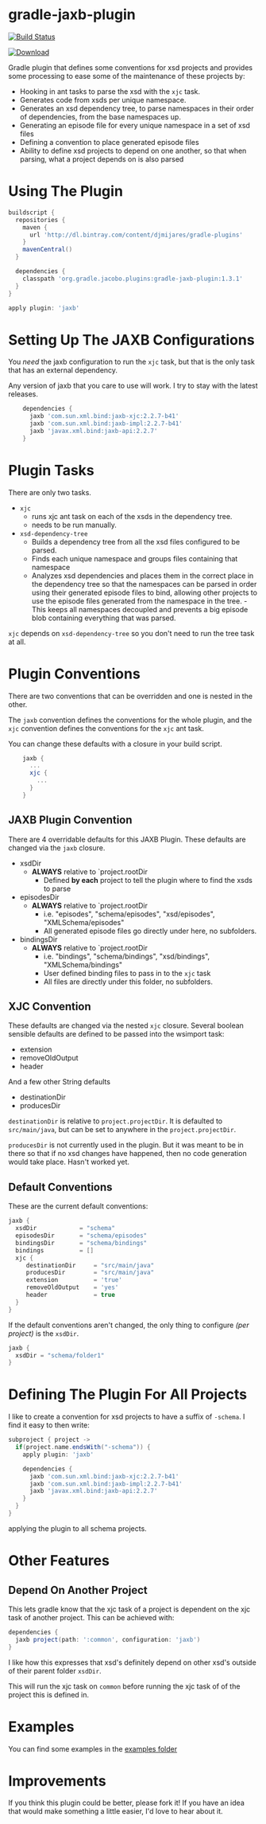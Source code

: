 gradle-jaxb-plugin
==================

[![Build Status](https://drone.io/github.com/jacobono/gradle-jaxb-plugin/status.png)
](https://drone.io/github.com/jacobono/gradle-jaxb-plugin/latest)

[ ![Download](https://api.bintray.com/packages/djmijares/gradle-plugins/gradle-jaxb-plugin/images/download.png)
](https://bintray.com/djmijares/gradle-plugins/gradle-jaxb-plugin/_latestVersion)

Gradle plugin that defines some conventions for xsd projects and
provides some processing to ease some of the maintenance of these
projects by:

* Hooking in ant tasks to parse the xsd with the `xjc` task.
* Generates code from xsds per unique namespace.
* Generates an xsd dependency tree, to parse namespaces in their
  order of dependencies, from the base namespaces up.
* Generating an episode file for every unique namespace in a set
  of xsd files
* Defining a convention to place generated episode files
* Ability to define xsd projects to depend on one another, so
  that when parsing, what a project depends on is also parsed

Using The Plugin
================

```groovy
buildscript {
  repositories {
    maven { 
      url 'http://dl.bintray.com/content/djmijares/gradle-plugins' 
    }
    mavenCentral()
  }

  dependencies {
    classpath 'org.gradle.jacobo.plugins:gradle-jaxb-plugin:1.3.1'
  }
}

apply plugin: 'jaxb'
```

Setting Up The JAXB Configurations
==================================

You *need* the jaxb configuration to run the `xjc` task, but that is the
only task that has an external dependency.

Any version of jaxb that you care to use will work.  I try to stay with the latest releases.

```groovy
    dependencies { 
      jaxb 'com.sun.xml.bind:jaxb-xjc:2.2.7-b41'
      jaxb 'com.sun.xml.bind:jaxb-impl:2.2.7-b41'
      jaxb 'javax.xml.bind:jaxb-api:2.2.7'
    }
```

Plugin Tasks
============

There are only two tasks.

* `xjc`
	- runs xjc ant task on each of the xsds in the dependency tree.
	- needs to be run manually.
* `xsd-dependency-tree`
	- Builds a dependency tree from all the xsd files configured to be
      parsed.
	- Finds each unique namespace and groups files containing that
      namespace
	- Analyzes xsd dependencies and places them in the correct place
      in the dependency tree so that the namespaces can be parsed in
      order using their generated episode files to bind, allowing
      other projects to use the episode files generated from the
      namespace in the tree.
	      - This keeps all namespaces decoupled and prevents a big
            episode blob containing everything that was parsed.

`xjc` depends on `xsd-dependency-tree` so you don't need to run the
tree task at all.

Plugin Conventions
==================

There are two conventions that can be overridden and one is nested in
the other.

The `jaxb` convention defines the conventions for the whole plugin,
and the `xjc` convention defines the conventions for the `xjc` ant
task.

You can change these defaults with a closure in your build
script.

```groovy
    jaxb {
	  ...
      xjc {
	    ...
	  }
    }
```

## JAXB Plugin Convention ##

There are 4 overridable defaults for this JAXB Plugin.
These defaults are changed via the `jaxb` closure.

* xsdDir
  * **ALWAYS** relative to `project.rootDir
	* Defined **by each** project to tell the plugin where to find the
      xsds to parse
* episodesDir
  * **ALWAYS** relative to `project.rootDir
	* i.e. "episodes", "schema/episodes", "xsd/episodes",
      "XMLSchema/episodes"
	* All generated episode files go directly under here, no subfolders.
* bindingsDir
  * **ALWAYS** relative to `project.rootDir
	* i.e. "bindings", "schema/bindings", "xsd/bindings",
      "XMLSchema/bindings"
    * User defined binding files to pass in to the `xjc` task
	* All files are directly under this folder, no subfolders.

## XJC Convention ##

These defaults are changed via the nested `xjc` closure.
Several boolean sensible defaults are defined to be passed into the
wsimport task:

* extension
* removeOldOutput
* header

And a few other String defaults

* destinationDir
* producesDir

`destinationDir` is relative to `project.projectDir`.  It is
defaulted to `src/main/java`, but can be set to anywhere in the
`project.projectDir`.

`producesDir` is not currently used in the plugin.  But it was meant
to be in there so that if no xsd changes have happened, then no
code generation would take place.  Hasn't worked yet.

## Default Conventions

These are the current default conventions:

```groovy
jaxb {
  xsdDir			= "schema"
  episodesDir		= "schema/episodes"
  bindingsDir		= "schema/bindings"
  bindings			= []
  xjc {
     destinationDir		= "src/main/java"
	 producesDir		= "src/main/java"
	 extension			= 'true'
	 removeOldOutput	= 'yes'
	 header				= true
  }
}
```

If the default conventions aren't changed, the only thing to configure
_(per project)_ is the `xsdDir`.

```groovy
jaxb {
  xsdDir = "schema/folder1"
}
```

Defining The Plugin For All Projects
====================================

I like to create a convention for xsd projects to have a suffix of
`-schema`.  I find it easy to then write:

```groovy
subproject { project ->
  if(project.name.endsWith("-schema")) { 
    apply plugin: 'jaxb'

    dependencies { 
      jaxb 'com.sun.xml.bind:jaxb-xjc:2.2.7-b41'
      jaxb 'com.sun.xml.bind:jaxb-impl:2.2.7-b41'
      jaxb 'javax.xml.bind:jaxb-api:2.2.7'
    }
  }
}
```

applying the plugin to all schema projects.

Other Features
==============

## Depend On Another Project

This lets gradle know that the xjc task of a project is dependent on
the xjc task of another project.  This can be achieved with:

```groovy
dependencies {
  jaxb project(path: ':common', configuration: 'jaxb')
}
```

I like how this expresses that xsd's definitely depend on other xsd's
outside of their parent folder `xsdDir`.

This will run the xjc task on `common` before running the xjc task of
of the project this is defined in.

Examples
========

You can find some examples in the [examples folder](examples)

Improvements
============

If you think this plugin could be better, please fork it! If you have an idea
that would make something a little easier, I'd love to hear about it.
